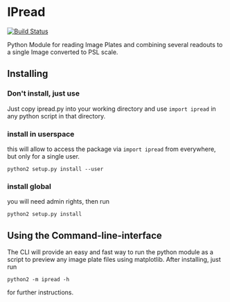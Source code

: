 IPread
======
[![Build Status](https://travis-ci.org/skuschel/IPread.svg?branch=master)](https://travis-ci.org/skuschel/IPread)

Python Module for reading Image Plates and combining several readouts to a single Image converted to PSL scale.


Installing
----------

### Don't install, just use

Just copy ipread.py into your working directory and use `import ipread` in any python script in that directory.

### install in userspace

this will allow to access the package via `import ipread` from everywhere, but only for a single user.

`python2 setup.py install --user`

### install global

you will need admin rights, then run

`python2 setup.py install`



Using the Command-line-interface
--------------------------------

The CLI will provide an easy and fast way to run the python module as a script to preview any image plate files using matplotlib. After installing, just run

`python2 -m ipread -h`

for further instructions.
